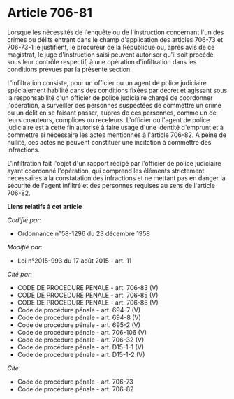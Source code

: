 # Article 706-81

Lorsque les nécessités de l'enquête ou de l'instruction concernant l'un des crimes ou délits entrant dans le champ
d'application des articles 706-73 et 706-73-1 le justifient, le procureur de la République ou, après avis de ce magistrat, le
juge d'instruction saisi peuvent autoriser qu'il soit procédé, sous leur contrôle respectif, à une opération d'infiltration
dans les conditions prévues par la présente section.

L'infiltration consiste, pour un officier ou un agent de police judiciaire spécialement habilité dans des conditions fixées
par décret et agissant sous la responsabilité d'un officier de police judiciaire chargé de coordonner l'opération, à
surveiller des personnes suspectées de commettre un crime ou un délit en se faisant passer, auprès de ces personnes, comme un
de leurs coauteurs, complices ou receleurs. L'officier ou l'agent de police judiciaire est à cette fin autorisé à faire usage
d'une identité d'emprunt et à commettre si nécessaire les actes mentionnés à l'article 706-82. A peine de nullité, ces actes
ne peuvent constituer une incitation à commettre des infractions.

L'infiltration fait l'objet d'un rapport rédigé par l'officier de police judiciaire ayant coordonné l'opération, qui comprend
les éléments strictement nécessaires à la constatation des infractions et ne mettant pas en danger la sécurité de l'agent
infiltré et des personnes requises au sens de l'article 706-82.

**Liens relatifs à cet article**

_Codifié par_:

  - Ordonnance n°58-1296 du 23 décembre 1958

_Modifié par_:

  - Loi n°2015-993 du 17 août 2015 - art. 11

_Cité par_:

  - CODE DE PROCEDURE PENALE - art. 706-83 (V)
  - CODE DE PROCEDURE PENALE - art. 706-85 (V)
  - CODE DE PROCEDURE PENALE - art. 706-86 (V)
  - Code de procédure pénale - art. 694-7 (V)
  - Code de procédure pénale - art. 694-8 (V)
  - Code de procédure pénale - art. 695-2 (V)
  - Code de procédure pénale - art. 706-106 (V)
  - Code de procédure pénale - art. 706-32 (V)
  - Code de procédure pénale - art. D15-1-1 (V)
  - Code de procédure pénale - art. D15-1-2 (V)

_Cite_:

  - Code de procédure pénale - art. 706-73
  - Code de procédure pénale - art. 706-82
